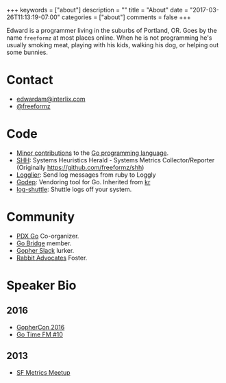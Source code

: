 +++
keywords = ["about"]
description = ""
title = "About"
date = "2017-03-26T11:13:19-07:00"
categories = ["about"]
comments = false
+++

Edward is a programmer living in the suburbs of Portland, OR. Goes by the name `freeformz` at most places online.
When he is not programming he's usually smoking meat, playing with his kids, walking his dog, or helping out some bunnies.

# Contact

* [edwardam@interlix.com](mailto:edwardam@interlix.com)
* [@freeformz](https://twitter.com/freeformz)

# Code

* [Minor contributions](https://github.com/golang/go/commits?author=freeformz) to the [Go programming language](https://github.com/golang/go/blob/4b50c81356b7e36ae1de1651eb3f5fb9df3211dd/CONTRIBUTORS#L370).
* [SHH](https://github.com/heroku/shh): Systems Heuristics Herald - Systems Metrics Collector/Reporter (Originally https://github.com/freeformz/shh)
* [Logglier](https://github.com/freeformz/logglier): Send log messages from ruby to Loggly
* [Godep](https://github.com/tools/godep): Vendoring tool for Go. Inherited from [kr](https://github.com/kr)
* [log-shuttle](https://github.com/heroku/log-shuttle): Shuttle logs off your system.

# Community

* [PDX Go](https://www.meetup.com/PDX-Go/) Co-organizer.
* [Go Bridge](https://golangbridge.org/) member.
* [Gopher Slack](https://invite.slack.golangbridge.org/) lurker.
* [Rabbit Advocates](http://www.rabbitadvocates.org/) Foster.

# Speaker Bio

## 2016
* [GopherCon 2016](https://www.youtube.com/watch?v=VjnVjGRUDro)
* [Go Time FM #10](https://changelog.com/gotime/10)

## 2013
* [SF Metrics Meetup](http://blog.librato.com/posts/2013/3/29/sf-metrics-meetup-system-heuristics-herald-and-seeing-the-forest-for-the-trees)

